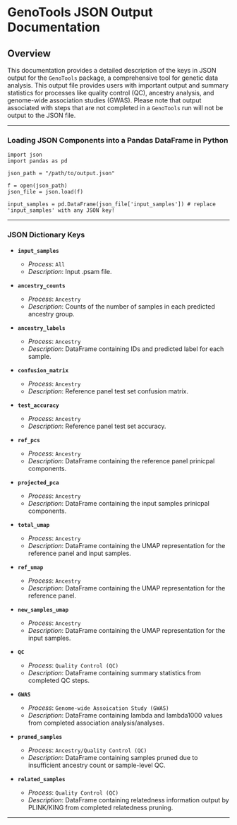 # GenoTools JSON Output Documentation

## Overview
This documentation provides a detailed description of the keys in JSON output for the `GenoTools` package, a comprehensive tool for genetic data analysis. This output file provides users with important output and summary statistics for processes like quality control (QC), ancestry analysis, and genome-wide association studies (GWAS). Please note that output associated with steps that are not completed in a `GenoTools` run will not be output to the JSON file.

---

### Loading JSON Components into a Pandas DataFrame in Python

```
import json
import pandas as pd

json_path = "/path/to/output.json"

f = open(json_path)
json_file = json.load(f)

input_samples = pd.DataFrame(json_file['input_samples']) # replace 'input_samples' with any JSON key!
```

---

### JSON Dictionary Keys

- **`input_samples`**   
  - *Process*: `All`  
  - *Description*: Input .psam file.

- **`ancestry_counts`**  
  - *Process*: `Ancestry`  
  - *Description*: Counts of the number of samples in each predicted ancestry group.

- **`ancestry_labels`**  
  - *Process*: `Ancestry`  
  - *Description*: DataFrame containing IDs and predicted label for each sample.

- **`confusion_matrix`**  
  - *Process*: `Ancestry`  
  - *Description*: Reference panel test set confusion matrix.
 
- **`test_accuracy`**  
  - *Process*: `Ancestry`  
  - *Description*: Reference panel test set accuracy.
 
- **`ref_pcs`**  
  - *Process*: `Ancestry`  
  - *Description*: DataFrame containing the reference panel prinicpal components.

- **`projected_pca`**  
  - *Process*: `Ancestry`  
  - *Description*: DataFrame containing the input samples prinicpal components.

- **`total_umap`**  
  - *Process*: `Ancestry`  
  - *Description*: DataFrame containing the UMAP representation for the reference panel and input samples.

- **`ref_umap`**  
  - *Process*: `Ancestry`  
  - *Description*: DataFrame containing the UMAP representation for the reference panel.

- **`new_samples_umap`**  
  - *Process*: `Ancestry`  
  - *Description*: DataFrame containing the UMAP representation for the input samples.

- **`QC`**  
  - *Process*: `Quality Control (QC)`  
  - *Description*: DataFrame containing summary statistics from completed QC steps.

- **`GWAS`**  
  - *Process*: `Genome-wide Assoication Study (GWAS)`  
  - *Description*: DataFrame containing lambda and lambda1000 values from completed association analysis/analyses.

- **`pruned_samples`**  
  - *Process*: `Ancestry/Quality Control (QC)`  
  - *Description*: DataFrame containing samples pruned due to insufficient ancestry count or sample-level QC.

- **`related_samples`**  
  - *Process*: `Quality Control (QC)`  
  - *Description*: DataFrame containing relatedness information output by PLINK/KING from completed relatedness pruning.

---
